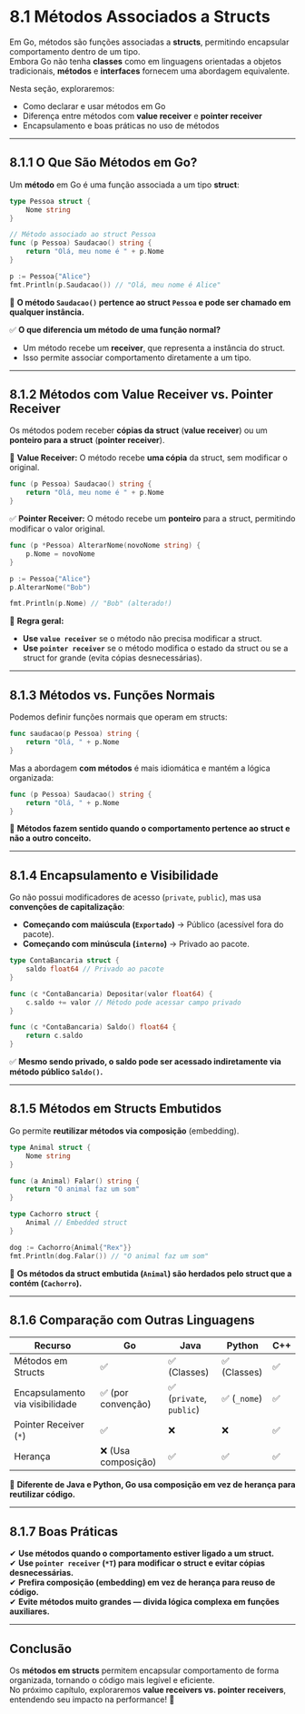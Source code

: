 # **8.1 Métodos Associados a Structs**

Em Go, métodos são funções associadas a **structs**, permitindo encapsular comportamento dentro de um tipo.  
Embora Go não tenha **classes** como em linguagens orientadas a objetos tradicionais, **métodos** e **interfaces** fornecem uma abordagem equivalente.

Nesta seção, exploraremos:

- Como declarar e usar métodos em Go
- Diferença entre métodos com **value receiver** e **pointer receiver**
- Encapsulamento e boas práticas no uso de métodos

---

## **8.1.1 O Que São Métodos em Go?**

Um **método** em Go é uma função associada a um tipo **struct**:

```go
type Pessoa struct {
    Nome string
}

// Método associado ao struct Pessoa
func (p Pessoa) Saudacao() string {
    return "Olá, meu nome é " + p.Nome
}

p := Pessoa{"Alice"}
fmt.Println(p.Saudacao()) // "Olá, meu nome é Alice"
```

📌 **O método `Saudacao()` pertence ao struct `Pessoa` e pode ser chamado em qualquer instância.**

✅ **O que diferencia um método de uma função normal?**  
- Um método recebe um **receiver**, que representa a instância do struct.  
- Isso permite associar comportamento diretamente a um tipo.

---

## **8.1.2 Métodos com Value Receiver vs. Pointer Receiver**

Os métodos podem receber **cópias da struct** (**value receiver**) ou um **ponteiro para a struct** (**pointer receiver**).  

📌 **Value Receiver:** O método recebe **uma cópia** da struct, sem modificar o original.

```go
func (p Pessoa) Saudacao() string {
    return "Olá, meu nome é " + p.Nome
}
```

✅ **Pointer Receiver:** O método recebe um **ponteiro** para a struct, permitindo modificar o valor original.

```go
func (p *Pessoa) AlterarNome(novoNome string) {
    p.Nome = novoNome
}

p := Pessoa{"Alice"}
p.AlterarNome("Bob")

fmt.Println(p.Nome) // "Bob" (alterado!)
```

📌 **Regra geral:**  
- **Use `value receiver`** se o método não precisa modificar a struct.  
- **Use `pointer receiver`** se o método modifica o estado da struct ou se a struct for grande (evita cópias desnecessárias).

---

## **8.1.3 Métodos vs. Funções Normais**

Podemos definir funções normais que operam em structs:

```go
func saudacao(p Pessoa) string {
    return "Olá, " + p.Nome
}
```

Mas a abordagem **com métodos** é mais idiomática e mantém a lógica organizada:

```go
func (p Pessoa) Saudacao() string {
    return "Olá, " + p.Nome
}
```

📌 **Métodos fazem sentido quando o comportamento pertence ao struct e não a outro conceito.**

---

## **8.1.4 Encapsulamento e Visibilidade**

Go não possui modificadores de acesso (`private`, `public`), mas usa **convenções de capitalização**:

- **Começando com maiúscula (`Exportado`)** → Público (acessível fora do pacote).
- **Começando com minúscula (`interno`)** → Privado ao pacote.

```go
type ContaBancaria struct {
    saldo float64 // Privado ao pacote
}

func (c *ContaBancaria) Depositar(valor float64) {
    c.saldo += valor // Método pode acessar campo privado
}

func (c *ContaBancaria) Saldo() float64 {
    return c.saldo
}
```

✅ **Mesmo sendo privado, o saldo pode ser acessado indiretamente via método público `Saldo()`.**

---

## **8.1.5 Métodos em Structs Embutidos**

Go permite **reutilizar métodos via composição** (embedding).

```go
type Animal struct {
    Nome string
}

func (a Animal) Falar() string {
    return "O animal faz um som"
}

type Cachorro struct {
    Animal // Embedded struct
}

dog := Cachorro{Animal{"Rex"}}
fmt.Println(dog.Falar()) // "O animal faz um som"
```

📌 **Os métodos da struct embutida (`Animal`) são herdados pelo struct que a contém (`Cachorro`).**

---

## **8.1.6 Comparação com Outras Linguagens**

| Recurso | Go | Java | Python | C++ |
|---------|----|------|--------|-----|
| Métodos em Structs | ✅ | ✅ (Classes) | ✅ (Classes) | ✅ |
| Encapsulamento via visibilidade | ✅ (por convenção) | ✅ (`private`, `public`) | ✅ (`_nome`) | ✅ |
| Pointer Receiver (`*`) | ✅ | ❌ | ❌ | ✅ |
| Herança | ❌ (Usa composição) | ✅ | ✅ | ✅ |

📌 **Diferente de Java e Python, Go usa **composição** em vez de herança para reutilizar código.**

---

## **8.1.7 Boas Práticas**

✔ **Use métodos quando o comportamento estiver ligado a um struct.**  
✔ **Use `pointer receiver` (`*T`) para modificar o struct e evitar cópias desnecessárias.**  
✔ **Prefira composição (embedding) em vez de herança para reuso de código.**  
✔ **Evite métodos muito grandes — divida lógica complexa em funções auxiliares.**  

---

## **Conclusão**

Os **métodos em structs** permitem encapsular comportamento de forma organizada, tornando o código mais legível e eficiente.  
No próximo capítulo, exploraremos **value receivers vs. pointer receivers**, entendendo seu impacto na performance! 🚀
